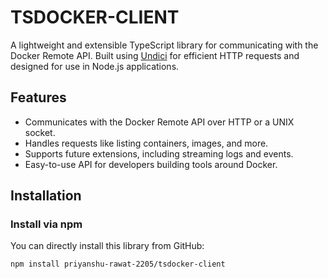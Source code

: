 # TSDOCKER-CLIENT

A lightweight and extensible TypeScript library for communicating with the Docker Remote API. Built using [Undici](https://undici.nodejs.org/) for efficient HTTP requests and designed for use in Node.js applications.

## Features

- Communicates with the Docker Remote API over HTTP or a UNIX socket.
- Handles requests like listing containers, images, and more.
- Supports future extensions, including streaming logs and events.
- Easy-to-use API for developers building tools around Docker.

## Installation

### Install via npm
You can directly install this library from GitHub:
```bash
npm install priyanshu-rawat-2205/tsdocker-client
